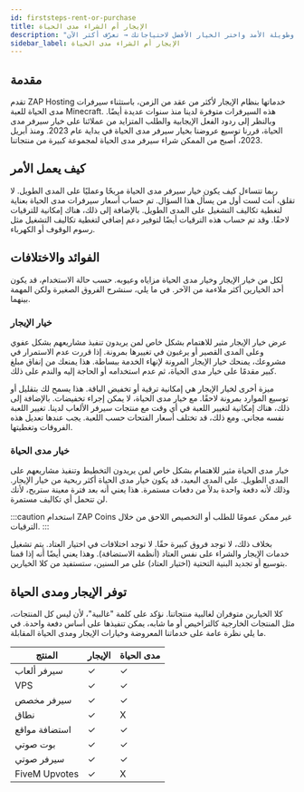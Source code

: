 ```yaml
---
id: firststeps-rent-or-purchase
title: الإيجار أم الشراء مدى الحياة
description: "اكتشف فوائد سيرفرات مدى الحياة لحلول استضافة مرنة وطويلة الأمد واختر الخيار الأفضل لاحتياجاتك → تعرّف أكثر الآن"
sidebar_label: الإيجار أم الشراء مدى الحياة
---
```




## مقدمة

تقدم ZAP Hosting خدماتها بنظام الإيجار لأكثر من عقد من الزمن، باستثناء سيرفرات مدى الحياة للعبة Minecraft. هذه السيرفرات متوفرة لدينا منذ سنوات عديدة أيضًا. وبالنظر إلى ردود الفعل الإيجابية والطلب المتزايد من عملائنا على خيار سيرفر مدى الحياة، قررنا توسيع عروضنا بخيار سيرفر مدى الحياة في بداية عام 2023. ومنذ أبريل 2023، أصبح من الممكن شراء سيرفر مدى الحياة لمجموعة كبيرة من منتجاتنا.



## كيف يعمل الأمر

ربما تتساءل كيف يكون خيار سيرفر مدى الحياة مربحًا وعمليًا على المدى الطويل. لا تقلق، أنت لست أول من يسأل هذا السؤال. تم حساب أسعار سيرفرات مدى الحياة بعناية لتغطية تكاليف التشغيل على المدى الطويل. بالإضافة إلى ذلك، هناك إمكانية للترقيات لاحقًا. وقد تم حساب هذه الترقيات أيضًا لتوفير دعم إضافي لتغطية تكاليف التشغيل مثل رسوم الوقوف أو الكهرباء.



## الفوائد والاختلافات

لكل من خيار الإيجار وخيار مدى الحياة مزاياه وعيوبه. حسب حالة الاستخدام، قد يكون أحد الخيارين أكثر ملاءمة من الآخر. في ما يلي، سنشرح الفروق الصغيرة ولكن المهمة بينهما.



### خيار الإيجار

عرض خيار الإيجار مثير للاهتمام بشكل خاص لمن يريدون تنفيذ مشاريعهم بشكل عفوي وعلى المدى القصير أو يرغبون في تغييرها بمرونة. إذا قررت عدم الاستمرار في مشروعك، يمنحك خيار الإيجار المرونة لإنهاء الخدمة ببساطة. هذا يمنعك من إنفاق مبلغ كبير مقدمًا على خيار مدى الحياة، ثم عدم استخدامه أو الحاجة إليه والندم على ذلك.

ميزة أخرى لخيار الإيجار هي إمكانية ترقية أو تخفيض الباقة. هذا يسمح لك بتقليل أو توسيع الموارد بمرونة لاحقًا. مع خيار مدى الحياة، لا يمكن إجراء تخفيضات. بالإضافة إلى ذلك، هناك إمكانية لتغيير اللعبة في أي وقت مع منتجات سيرفر الألعاب لدينا. تغيير اللعبة نفسه مجاني. ومع ذلك، قد تختلف أسعار الفتحات حسب اللعبة. يجب عندها تعديل هذه الفروقات وتغطيتها.



### خيار مدى الحياة

خيار مدى الحياة مثير للاهتمام بشكل خاص لمن يريدون التخطيط وتنفيذ مشاريعهم على المدى الطويل. على المدى البعيد، قد يكون خيار مدى الحياة أكثر ربحية من خيار الإيجار. وذلك لأنه دفعة واحدة بدلاً من دفعات مستمرة. هذا يعني أنه بعد فترة معينة ستربح، لأنك لن تتحمل أي تكاليف مستمرة.

:::caution
استخدام ZAP Coins غير ممكن عمومًا للطلب أو التخصيص اللاحق من خلال الترقيات.
:::

بخلاف ذلك، لا توجد فروق كبيرة حقًا. لا توجد اختلافات في اختيار العتاد. يتم تشغيل خدمات الإيجار والشراء على نفس العتاد (أنظمة الاستضافة). وهذا يعني أيضًا أنه إذا قمنا بتوسيع أو تجديد البنية التحتية (اختيار العتاد) على مر السنين، ستستفيد من كلا الخيارين.



## توفر الإيجار ومدى الحياة

كلا الخيارين متوفران لغالبية منتجاتنا. نؤكد على كلمة "غالبية"، لأن ليس كل المنتجات، مثل المنتجات الخارجية كالتراخيص أو ما شابه، يمكن تنفيذها على أساس دفعة واحدة. في ما يلي نظرة عامة على خدماتنا المعروضة وخيارات الإيجار ومدى الحياة المقابلة.

| المنتج            | الإيجار | مدى الحياة |
| ----------------- | ------- | ---------- |
| سيرفر ألعاب       | ✓       | ✓          |
| VPS               | ✓       | ✓          |
| سيرفر مخصص       | ✓       | ✓          |
| نطاق              | ✓       | X          |
| استضافة مواقع     | ✓       | ✓          |
| بوت صوتي          | ✓       | ✓          |
| سيرفر صوتي        | ✓       | ✓          |
| FiveM Upvotes     | ✓       | X          |